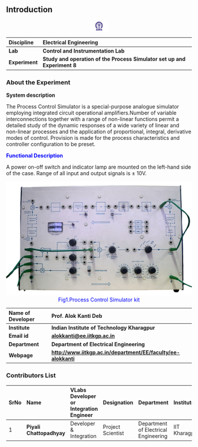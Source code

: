 ## Introduction

<div align="center">
<img src="experiment/images/iitkgp.png" width="10%">
</div>

<b>Discipline | <b> Electrical Engineering 
:--|:--|
<b> Lab | <b> **Control and Instrumentation Lab**
<b> Experiment|     <b> **Study and operation of the Process Simulator set up and Experiment 8**


### About the Experiment 
**System description**

The Process Control Simulator is a special-purpose analogue simulator employing integrated circuit operational amplifiers.Number of variable interconnections together with a range of non-linear functions permit a detailed study of the dynamic responses of a wide variety of linear and non-linear processes and the application of proportional, integral, derivative modes of control. Provision is made for the process characteristics and controller configuration to be preset.

<b style="color:blue">Functional Description</b>

A power on-off switch and indicator lamp are mounted on the left-hand side of the case. Range of all input and output signals is &plusmn; 10V.  

<div align="center">
<img class="img-fluid"  src="./images/plant_box.png" alt="">

<figcaption style="color:blue">Fig1.Process Control Simulator kit</figcaption>
</div>

<b>Name of Developer | <b> **Prof. Alok Kanti Deb**
:--|:--|
<b> Institute | <b>  **Indian Institute of Technology Kharagpur**
<b> Email id|     <b>  **alokkanti@ee.iitkgp.ac.in**
<b> Department |  **Department of Electrical Engineering**
<b>Webpage| <b> http://www.iitkgp.ac.in/department/EE/faculty/ee-alokkanti

### Contributors List

SrNo | Name | VLabs Developer or Integration Engineer | Designation | Department| Institute
:--|:--|:--|:--|:--|:--|
1 | **Piyali Chattopadhyay** | Developer & Integration | Project Scientist | Department of Electrical Engineering | IIT Kharagpur | 
